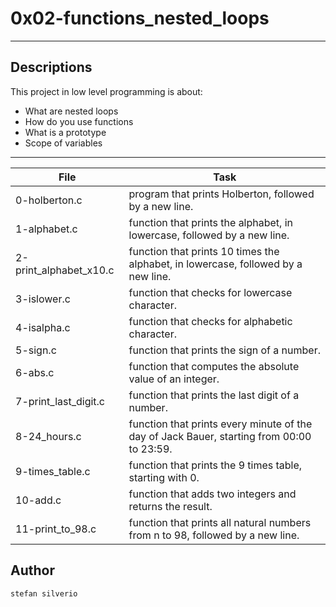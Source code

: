 # 0x02-functions_nested_loops
---
## Descriptions

This project in low level programming is about:
* What are nested loops 
* How do you use functions
* What is a prototype
* Scope of variables 


---
File|Task
---|---
0-holberton.c|program that prints Holberton, followed by a new line.
1-alphabet.c|function that prints the alphabet, in lowercase, followed by a new line.
2-print_alphabet_x10.c|function that prints 10 times the alphabet, in lowercase, followed by a new line.
3-islower.c|function that checks for lowercase character.
4-isalpha.c|function that checks for alphabetic character.
5-sign.c|function that prints the sign of a number.
6-abs.c|function that computes the absolute value of an integer.
7-print_last_digit.c|function that prints the last digit of a number.
8-24_hours.c|function that prints every minute of the day of Jack Bauer, starting from 00:00 to 23:59.
9-times_table.c|function that prints the 9 times table, starting with 0.
10-add.c|function that adds two integers and returns the result.
11-print_to_98.c|function that prints all natural numbers from n to 98, followed by a new line.


## Author
`stefan silverio`